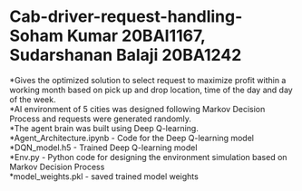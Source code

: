 # Cab-driver-request-handling- Soham Kumar 20BAI1167, Sudarshanan Balaji 20BA1242
*Gives the optimized solution to select request to maximize profit within a
working month based on pick up and drop location, time of the day and day
of the week.\
*AI environment of 5 cities was designed following Markov Decision Process
and requests were generated randomly.\
*The agent brain was built using Deep Q-learning.\
*Agent_Architecture.ipynb - Code for the Deep Q-learning model\
*DQN_model.h5 - Trained Deep Q-learning model\
*Env.py - Python code for designing the environment simulation based on Markov Decision Process\
*model_weights.pkl - saved trained model weights
